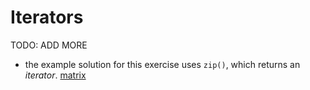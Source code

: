 # Iterators

TODO: ADD MORE

- the example solution for this exercise uses `zip()`, which returns an _iterator_. [matrix](../exercise-concepts/matrix.md)
